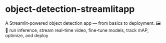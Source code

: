# object-detection-streamlitapp
A Streamlit-powered object detection app — from basics to deployment. 🖼️🚀 run inference, stream real-time video, fine-tune models, track mAP, optimize, and deploy
